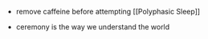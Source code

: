 - remove caffeine before attempting [[Polyphasic Sleep]]

- ceremony is the way we understand the world